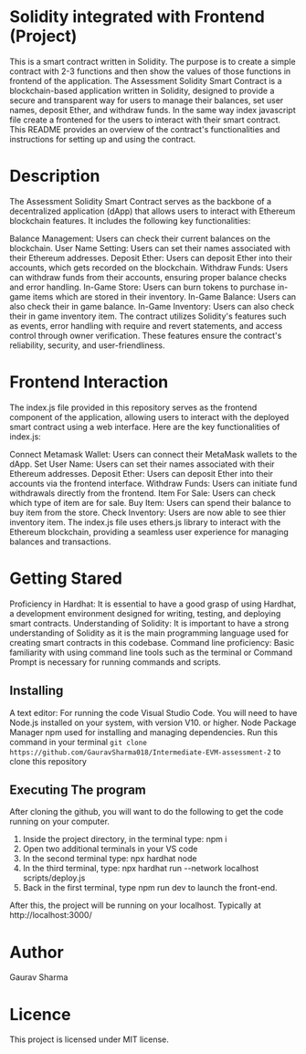 # Solidity integrated with Frontend (Project)
This is a smart contract written in Solidity. The purpose is to create a simple contract with 2-3 functions and then show the values of those functions in frontend of the application.
The Assessment Solidity Smart Contract is a blockchain-based application written in Solidity, designed to provide a secure and transparent way for users to manage their balances, set user names, deposit Ether, and withdraw funds. In the same way index javascript file create a frontened for the users to interact with their smart contract. This README provides an overview of the contract's functionalities and instructions for setting up and using the contract.

# Description
The Assessment Solidity Smart Contract serves as the backbone of a decentralized application (dApp) that allows users to interact with Ethereum blockchain features. It includes the following key functionalities:

Balance Management: Users can check their current balances on the blockchain.
User Name Setting: Users can set their names associated with their Ethereum addresses.
Deposit Ether: Users can deposit Ether into their accounts, which gets recorded on the blockchain.
Withdraw Funds: Users can withdraw funds from their accounts, ensuring proper balance checks and error handling.
In-Game Store: Users can burn tokens to purchase in-game items which are stored in their inventory.
In-Game Balance: Users can also check their in game balance.
In-Game Inventory: Users can also check their in game inventory item.
The contract utilizes Solidity's features such as events, error handling with require and revert statements, and access control through owner verification. These features ensure the contract's reliability, security, and user-friendliness.

# Frontend Interaction
The index.js file provided in this repository serves as the frontend component of the application, allowing users to interact with the deployed smart contract using a web interface. Here are the key functionalities of index.js:

Connect Metamask Wallet: Users can connect their MetaMask wallets to the dApp.
Set User Name: Users can set their names associated with their Ethereum addresses.
Deposit Ether: Users can deposit Ether into their accounts via the frontend interface.
Withdraw Funds: Users can initiate fund withdrawals directly from the frontend.
Item For Sale: Users can check which type of item are for sale.
Buy Item: Users can spend their balance to buy item from the store.
Check Inventory: Users are now able to see thier inventory item.
The index.js file uses ethers.js library to interact with the Ethereum blockchain, providing a seamless user experience for managing balances and transactions.

# Getting Stared
Proficiency in Hardhat: It is essential to have a good grasp of using Hardhat, a development environment designed for writing, testing, and deploying smart contracts.
Understanding of Solidity: It is important to have a strong understanding of Solidity as it is the main programming language used for creating smart contracts in this codebase.
Command line proficiency: Basic familiarity with using command line tools such as the terminal or Command Prompt is necessary for running commands and scripts.

## Installing
A text editor: For running the code Visual Studio Code.
You will need to have Node.js installed on your system, with version V10. or higher.
Node Package Manager npm used for installing and managing dependencies.
Run this command in your terminal ```git clone https://github.com/GauravSharma018/Intermediate-EVM-assessment-2``` to clone this repository

## Executing The program
After cloning the github, you will want to do the following to get the code running on your computer.

1. Inside the project directory, in the terminal type: npm i
2. Open two additional terminals in your VS code
3. In the second terminal type: npx hardhat node
4. In the third terminal, type: npx hardhat run --network localhost scripts/deploy.js
5. Back in the first terminal, type npm run dev to launch the front-end.

After this, the project will be running on your localhost. 
Typically at http://localhost:3000/

# Author
Gaurav Sharma

# Licence
This project is licensed under MIT license.
